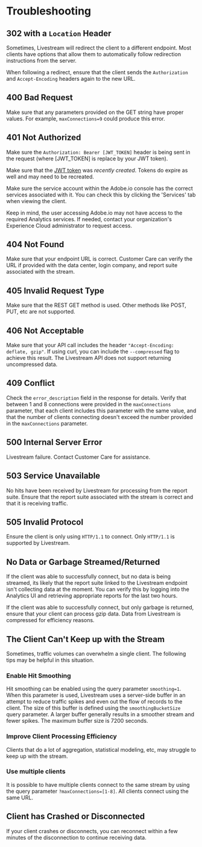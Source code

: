 # Troubleshooting

## 302 with a `Location` Header

Sometimes, Livestream will redirect the client to a different endpoint. Most clients have options that allow them to automatically follow redirection instructions from the server.

When following a redirect, ensure that the client sends the `Authorization` and `Accept-Encoding` headers again to the new URL.

## 400 Bad Request

Make sure that any parameters provided on the GET string have proper values. For example, `maxConnections=9` could produce this error.

## 401 Not Authorized

Make sure the `Authorization: Bearer [JWT_TOKEN]` header is being sent in the request (where [JWT_TOKEN] is replace by your JWT token).

Make sure that the [JWT token](https://www.adobe.io/authentication/auth-methods.html#!AdobeDocs/adobeio-auth/master/AuthenticationOverview/ServiceAccountIntegration.md#step-4-try-it) was _recently created_. Tokens do expire as well and may need to be recreated.

Make sure the service account within the Adobe.io console has the correct services associated with it. You can check this by clicking the 'Services' tab when viewing the client.

Keep in mind, the user accessing Adobe.io may not have access to the required Analytics services. If needed, contact your organization's Experience Cloud administrator to request access.

## 404 Not Found

Make sure that your endpoint URL is correct. Customer Care can verify the URL if provided with the data center, login company, and report suite associated with the stream.

## 405 Invalid Request Type

Make sure that the REST GET method is used. Other methods like POST, PUT, etc are not supported.

## 406 Not Acceptable

Make sure that your API call includes the header `"Accept-Encoding: deflate, gzip"`. If using curl, you can include the `--compressed` flag to achieve this result. The Livestream API does not support returning uncompressed data.

## 409 Conflict

Check the `error_description` field in the response for details. Verify that between 1 and 8 connections were provided in the `maxConnections` parameter, that each client includes this parameter with the same value, and that the number of clients connecting doesn't exceed the number provided in the `maxConnections` parameter.

## 500 Internal Server Error

Livestream failure. Contact Customer Care for assistance.

## 503 Service Unavailable

No hits have been received by Livestream for processing from the report suite. Ensure that the report suite associated with the stream is correct and that it is receiving traffic.

## 505 Invalid Protocol

Ensure the client is only using `HTTP/1.1` to connect. Only `HTTP/1.1` is supported by Livestream.

## No Data or Garbage Streamed/Returned

If the client was able to successfully connect, but no data is being streamed, its likely that the report suite linked to the Livestream endpoint isn't collecting data at the moment. You can verify this by logging into the Analytics UI and retrieving appropriate reports for the last two hours.

If the client was able to successfully connect, but only garbage is returned, ensure that your client can process gzip data. Data from Livestream is compressed for efficiency reasons.

## The Client Can't Keep up with the Stream

Sometimes, traffic volumes can overwhelm a single client. The following tips may be helpful in this situation.

### Enable Hit Smoothing

Hit smoothing can be enabled using the query parameter `smoothing=1`. When this parameter is used, Livestream uses a server-side buffer in an attempt to reduce traffic spikes and even out the flow of records to the client. The size of this buffer is defined using the `smoothingBucketSize` query parameter. A larger buffer generally results in a smoother stream and fewer spikes. The maximum buffer size is 7200 seconds. 

### Improve Client Processing Efficiency

Clients that do a lot of aggregation, statistical modeling, etc, may struggle to keep up with the stream.

### Use multiple clients

It is possible to have multiple clients connect to the same stream by using the query parameter `?maxConnections=[1-8]`. All clients connect using the same URL.

## Client has Crashed or Disconnected

If your client crashes or disconnects, you can reconnect within a few minutes of the disconnection to continue receiving data.
